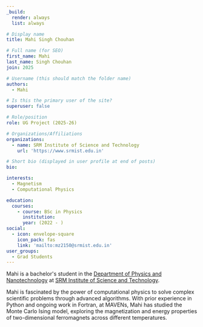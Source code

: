 ```yaml
---
_build:
  render: always
  list: always

# Display name
title: Mahi Singh Chouhan

# Full name (for SEO)
first_name: Mahi
last_name: Singh Chouhan
join: 2025

# Username (this should match the folder name)
authors:
  - Mahi

# Is this the primary user of the site?
superuser: false

# Role/position
role: UG Project (2025-26)

# Organizations/Affiliations
organizations:
  - name: SRM Institute of Science and Technology
    url: 'https://www.srmist.edu.in'

# Short bio (displayed in user profile at end of posts)
bio:

interests:
  - Magnetism
  - Computational Physics

education:
  courses:
    - course: BSc in Physics
      institution:
      year: (2022 - )
social:
  - icon: envelope-square
    icon_pack: fas
    link: 'mailto:mz2150@srmist.edu.in'
user_groups:
  - Grad Students
---
```

Mahi is a bachelor's  student in the [Department of Physics and
Nanotechnology](https://www.srmist.edu.in/department/department-of-physics-and-nanotechnology/) at
[SRM Institute of Science and Technology](https://www.srmist.edu.in/).

Mahi is fascinated by the power of computational physics to solve complex scientific problems
through advanced algorithms. With prior experience in Python and ongoing work in Fortran, at
MAVENs,  Mahi has studied the Monte Carlo Ising model, exploring the magnetization and energy
properties of two-dimensional ferromagnets across different temperatures.
